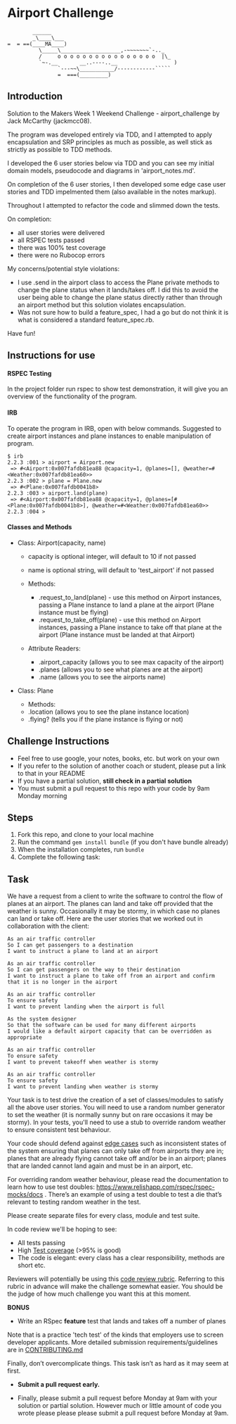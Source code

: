 Airport Challenge
=================

```
        ______
        _\____\___
=  = ==(____MA____)
          \_____\___________________,-~~~~~~~`-.._
          /     o o o o o o o o o o o o o o o o  |\_
          `~-.__       __..----..__                  )
                `---~~\___________/------------`````
                =  ===(_________)

```
Introduction
---------

Solution to the Makers Week 1 Weekend Challenge - airport_challenge by Jack McCarthy (jackmcc08).

The program was developed entirely via TDD, and I attempted to apply encapsulation and SRP principles as much as possible, as well stick as strictly as possible to TDD methods.

I developed the 6 user stories below via TDD and you can see my initial domain models, pseudocode and diagrams in 'airport_notes.md'.

On completion of the 6 user stories, I then developed some edge case user stories and TDD impelmented them (also available in the notes markup).

Throughout I attempted to refactor the code and slimmed down the tests.

On completion:
- all user stories were delivered
- all RSPEC tests passed
- there was 100% test coverage
- there were no Rubocop errors

My concerns/potential style violations:
- I use .send in the airport class to access the Plane private methods to change the plane status when it lands/takes off. I did this to avoid the user being able to change the plane status directly rather than through an airport method but this solution violates encapsulation.
- Was not sure how to build a feature_spec, I had a go but do not think it is what is considered a standard feature_spec.rb.

Have fun!

Instructions for use
----------
#### RSPEC Testing
In the project folder run rspec to show test demonstration, it will give you an overview of the functionality of the program.

#### IRB

To operate the program in IRB, open with below commands. Suggested to create airport instances and plane instances to enable manipulation of program.

```
$ irb
2.2.3 :001 > airport = Airport.new
 => #<Airport:0x007fafdb81ea88 @capacity=1, @planes=[], @weather=#<Weather:0x007fafdb81ea60>>
2.2.3 :002 > plane = Plane.new
 => #<Plane:0x007fafdb0041b8>
2.2.3 :003 > airport.land(plane)
 => #<Airport:0x007fafdb81ea88 @capacity=1, @planes=[#<Plane:0x007fafdb0041b8>], @weather=#<Weather:0x007fafdb81ea60>>
2.2.3 :004 >
```

#### Classes and Methods

- Class: Airport(capacity, name)
  - capacity is optional integer, will default to 10 if not passed
  - name is optional string, will default to 'test_airport' if not passed

  - Methods:
    - .request_to_land(plane) - use this method on Airport instances, passing a Plane instance to land a plane at the airport (Plane instance must be flying)
    - .request_to_take_off(plane) - use this method on Airport instances, passing a Plane instance to take off that plane at the airport (Plane instance must be landed at that Airport)

  - Attribute Readers:
    - .airport_capacity (allows you to see max capacity of the airport)
    - .planes (allows you to see what planes are at the airport)
    - .name (allows you to see the airports name)

- Class: Plane
  - Methods:
  - .location (allows you to see the plane instance location)
  - .flying? (tells you if the plane instance is flying or not)



Challenge Instructions
---------

* Feel free to use google, your notes, books, etc. but work on your own
* If you refer to the solution of another coach or student, please put a link to that in your README
* If you have a partial solution, **still check in a partial solution**
* You must submit a pull request to this repo with your code by 9am Monday morning

Steps
-------

1. Fork this repo, and clone to your local machine
2. Run the command `gem install bundle` (if you don't have bundle already)
3. When the installation completes, run `bundle`
4. Complete the following task:

Task
-----

We have a request from a client to write the software to control the flow of planes at an airport. The planes can land and take off provided that the weather is sunny. Occasionally it may be stormy, in which case no planes can land or take off.  Here are the user stories that we worked out in collaboration with the client:

```
As an air traffic controller
So I can get passengers to a destination
I want to instruct a plane to land at an airport

As an air traffic controller
So I can get passengers on the way to their destination
I want to instruct a plane to take off from an airport and confirm that it is no longer in the airport

As an air traffic controller
To ensure safety
I want to prevent landing when the airport is full

As the system designer
So that the software can be used for many different airports
I would like a default airport capacity that can be overridden as appropriate

As an air traffic controller
To ensure safety
I want to prevent takeoff when weather is stormy

As an air traffic controller
To ensure safety
I want to prevent landing when weather is stormy
```

Your task is to test drive the creation of a set of classes/modules to satisfy all the above user stories. You will need to use a random number generator to set the weather (it is normally sunny but on rare occasions it may be stormy). In your tests, you'll need to use a stub to override random weather to ensure consistent test behaviour.

Your code should defend against [edge cases](http://programmers.stackexchange.com/questions/125587/what-are-the-difference-between-an-edge-case-a-corner-case-a-base-case-and-a-b) such as inconsistent states of the system ensuring that planes can only take off from airports they are in; planes that are already flying cannot take off and/or be in an airport; planes that are landed cannot land again and must be in an airport, etc.

For overriding random weather behaviour, please read the documentation to learn how to use test doubles: https://www.relishapp.com/rspec/rspec-mocks/docs . There’s an example of using a test double to test a die that’s relevant to testing random weather in the test.

Please create separate files for every class, module and test suite.

In code review we'll be hoping to see:

* All tests passing
* High [Test coverage](https://github.com/makersacademy/course/blob/master/pills/test_coverage.md) (>95% is good)
* The code is elegant: every class has a clear responsibility, methods are short etc.

Reviewers will potentially be using this [code review rubric](docs/review.md).  Referring to this rubric in advance will make the challenge somewhat easier.  You should be the judge of how much challenge you want this at this moment.

**BONUS**

* Write an RSpec **feature** test that lands and takes off a number of planes

Note that is a practice 'tech test' of the kinds that employers use to screen developer applicants.  More detailed submission requirements/guidelines are in [CONTRIBUTING.md](CONTRIBUTING.md)

Finally, don’t overcomplicate things. This task isn’t as hard as it may seem at first.

* **Submit a pull request early.**

* Finally, please submit a pull request before Monday at 9am with your solution or partial solution.  However much or little amount of code you wrote please please please submit a pull request before Monday at 9am.
